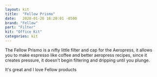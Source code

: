 ```yaml
---
layout: kit
title:  "Fellow Prismo"
date:   2020-01-26 16:20:01 -0500
brand: "Fellow"
part: "Filter"
kit: "Office Kit"
categories: kit
---
```


The Fellow Prismo is a nifty little filter and cap for the Aeropress, it allows you to make espresso like coffee and better aeropress recipes, since it creates pressure, it doesn't begin filtering and dripping until you plunge.

It's great and I love Fellow products